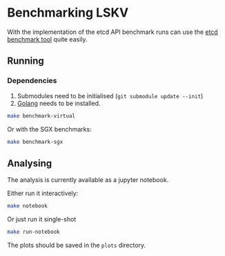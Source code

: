 # Benchmarking LSKV

With the implementation of the etcd API benchmark runs can use the [etcd benchmark tool](https://github.com/etcd-io/etcd/tree/main/tools/benchmark) quite easily.

## Running

### Dependencies

1. Submodules need to be initialised (`git submodule update --init`)
2. [Golang](https://go.dev/doc/install) needs to be installed.

```sh
make benchmark-virtual
```

Or with the SGX benchmarks:

```sh
make benchmark-sgx
```

## Analysing

The analysis is currently available as a jupyter notebook.

Either run it interactively:

```sh
make notebook
```

Or just run it single-shot

```sh
make run-notebook
```

The plots should be saved in the `plots` directory.